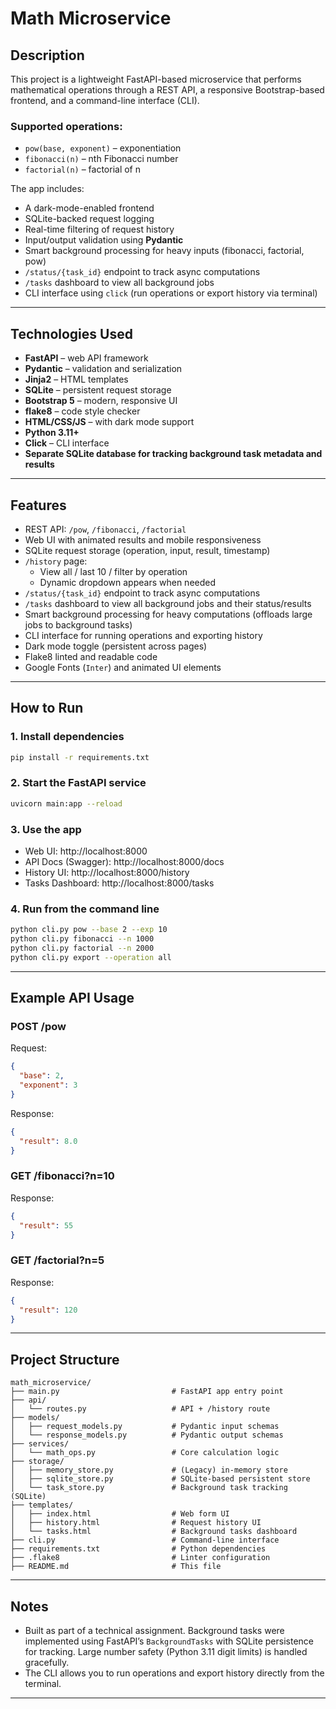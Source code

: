 # Math Microservice

## Description

This project is a lightweight FastAPI-based microservice that performs mathematical operations through a REST API, a responsive Bootstrap-based frontend, and a command-line interface (CLI).

### Supported operations:
- `pow(base, exponent)` – exponentiation
- `fibonacci(n)` – nth Fibonacci number
- `factorial(n)` – factorial of n

The app includes:
- A dark-mode-enabled frontend
- SQLite-backed request logging
- Real-time filtering of request history
- Input/output validation using **Pydantic**
- Smart background processing for heavy inputs (fibonacci, factorial, pow)
- `/status/{task_id}` endpoint to track async computations
- `/tasks` dashboard to view all background jobs
- CLI interface using `click` (run operations or export history via terminal)

---

## Technologies Used

- **FastAPI** – web API framework
- **Pydantic** – validation and serialization
- **Jinja2** – HTML templates
- **SQLite** – persistent request storage
- **Bootstrap 5** – modern, responsive UI
- **flake8** – code style checker
- **HTML/CSS/JS** – with dark mode support
- **Python 3.11+**
- **Click** – CLI interface
- **Separate SQLite database for tracking background task metadata and results**

---

## Features

- REST API: `/pow`, `/fibonacci`, `/factorial`
- Web UI with animated results and mobile responsiveness
- SQLite request storage (operation, input, result, timestamp)
- `/history` page:
  - View all / last 10 / filter by operation
  - Dynamic dropdown appears when needed
- `/status/{task_id}` endpoint to track async computations
- `/tasks` dashboard to view all background jobs and their status/results
- Smart background processing for heavy computations (offloads large jobs to background tasks)
- CLI interface for running operations and exporting history
- Dark mode toggle (persistent across pages)
- Flake8 linted and readable code
- Google Fonts (`Inter`) and animated UI elements

---

## How to Run

### 1. Install dependencies

```bash
pip install -r requirements.txt
```

### 2. Start the FastAPI service

```bash
uvicorn main:app --reload
```

### 3. Use the app

- Web UI: http://localhost:8000
- API Docs (Swagger): http://localhost:8000/docs
- History UI: http://localhost:8000/history
- Tasks Dashboard: http://localhost:8000/tasks

### 4. Run from the command line

```bash
python cli.py pow --base 2 --exp 10
python cli.py fibonacci --n 1000
python cli.py factorial --n 2000
python cli.py export --operation all
```

---

## Example API Usage

### POST /pow

Request:
```json
{
  "base": 2,
  "exponent": 3
}
```
Response:
```json
{
  "result": 8.0
}
```

### GET /fibonacci?n=10

Response:
```json
{
  "result": 55
}
```

### GET /factorial?n=5

Response:
```json
{
  "result": 120
}
```

---

## Project Structure

```text
math_microservice/
├── main.py                         # FastAPI app entry point
├── api/
│   └── routes.py                   # API + /history route
├── models/
│   ├── request_models.py           # Pydantic input schemas
│   └── response_models.py          # Pydantic output schemas
├── services/
│   └── math_ops.py                 # Core calculation logic
├── storage/
│   ├── memory_store.py             # (Legacy) in-memory store
│   ├── sqlite_store.py             # SQLite-based persistent store
│   └── task_store.py               # Background task tracking (SQLite)
├── templates/
│   ├── index.html                  # Web form UI
│   ├── history.html                # Request history UI
│   └── tasks.html                  # Background tasks dashboard
├── cli.py                          # Command-line interface
├── requirements.txt                # Python dependencies
├── .flake8                         # Linter configuration
├── README.md                       # This file
```

---

## Notes

- Built as part of a technical assignment. Background tasks were implemented using FastAPI’s `BackgroundTasks` with SQLite persistence for tracking. Large number safety (Python 3.11 digit limits) is handled gracefully.
- The CLI allows you to run operations and export history directly from the terminal.

---